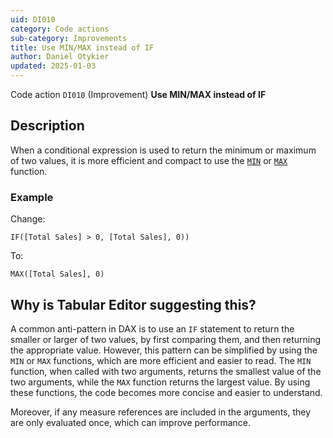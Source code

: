 ```yaml
---
uid: DI010
category: Code actions
sub-category: Improvements
title: Use MIN/MAX instead of IF
author: Daniel Otykier
updated: 2025-01-03
---
```


Code action `DI010` (Improvement) **Use MIN/MAX instead of IF**

## Description

When a conditional expression is used to return the minimum or maximum of two values, it is more efficient and compact to use the [`MIN`](https://dax.guide/MIN) or [`MAX`](https://dax.guide/MAX) function.

### Example

Change:

```dax
IF([Total Sales] > 0, [Total Sales], 0))
```

To:

```dax
MAX([Total Sales], 0)
```

## Why is Tabular Editor suggesting this?

A common anti-pattern in DAX is to use an `IF` statement to return the smaller or larger of two values, by first comparing them, and then returning the appropriate value. However, this pattern can be simplified by using the `MIN` or `MAX` functions, which are more efficient and easier to read. The `MIN` function, when called with two arguments, returns the smallest value of the two arguments, while the `MAX` function returns the largest value. By using these functions, the code becomes more concise and easier to understand.

Moreover, if any measure references are included in the arguments, they are only evaluated once, which can improve performance.